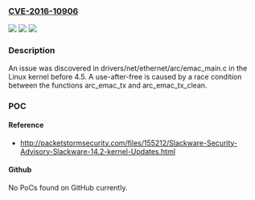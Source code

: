 ### [CVE-2016-10906](https://cve.mitre.org/cgi-bin/cvename.cgi?name=CVE-2016-10906)
![](https://img.shields.io/static/v1?label=Product&message=n%2Fa&color=blue)
![](https://img.shields.io/static/v1?label=Version&message=n%2Fa&color=blue)
![](https://img.shields.io/static/v1?label=Vulnerability&message=n%2Fa&color=brighgreen)

### Description

An issue was discovered in drivers/net/ethernet/arc/emac_main.c in the Linux kernel before 4.5. A use-after-free is caused by a race condition between the functions arc_emac_tx and arc_emac_tx_clean.

### POC

#### Reference
- http://packetstormsecurity.com/files/155212/Slackware-Security-Advisory-Slackware-14.2-kernel-Updates.html

#### Github
No PoCs found on GitHub currently.

